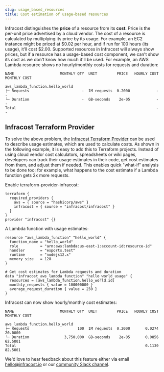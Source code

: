 ```yaml
---
slug: usage_based_resources
title: Cost estimation of usage-based resources
---
```


Infracost distinguishes the **price** of a resource from its **cost**. Price is the per-unit price advertised by a cloud vendor. The cost of a resource is calculated by multiplying its price by its usage. For example, an EC2 instance might be priced at $0.02 per hour, and if run for 100 hours (its usage), it'll cost $2.00. Supported resources in Infracost will always show prices, but if a resource has a usage-based cost component, we can't show its cost as we don't know how much it'll be used. For example, an AWS Lambda resource shows no hourly/monthly costs for requests and duration:

  ```
  NAME                     MONTHLY QTY  UNIT         PRICE   HOURLY COST  MONTHLY COST

  aws_lambda_function.hello_world
  ├─ Requests                        -  1M requests  0.2000            -             -
  └─ Duration                        -  GB-seconds    2e-05            -             -
  Total                                                                -             -
  ```

## Infracost Terraform Provider

To solve the above problem, the [Infracost Terraform Provider](https://registry.terraform.io/providers/infracost/infracost/latest/docs) can be used to describe usage estimates, which are used to calculate costs. As shown in the following example, it is easy to add this to Terraform projects. Instead of using cloud vendor cost calculators, spreadsheets or wiki pages, developers can track their usage estimates in their code, get cost estimates from them, and adjust them if needed. This enables quick "what-if" analysis to be done too; for example, what happens to the cost estimate if a Lambda function gets 2x more requests.

  Enable terraform-provider-infracost: 
  ```hcl
  terraform {
    required_providers {
      aws = { source = "hashicorp/aws" }
      infracost = { source = "infracost/infracost" }
    }
  }
  provider "infracost" {}
  ```

  A Lambda function with usage estimates:
  ```
  resource "aws_lambda_function" "hello_world" {
    function_name = "hello_world"
    role          = "arn:aws:lambda:us-east-1:account-id:resource-id"
    handler       = "exports.test"
    runtime       = "nodejs12.x"
    memory_size   = 128
  }

  # Get cost estimates for Lambda requests and duration
  data "infracost_aws_lambda_function" "hello_world_usage" {
    resources = [aws_lambda_function.hello_world.id]
    monthly_requests { value = 100000000 }
    average_request_duration { value = 250 }
  }
  ```

  Infracost can now show hourly/monthly cost estimates:
  ```
  NAME                     MONTHLY QTY  UNIT         PRICE   HOURLY COST  MONTHLY COST

  aws_lambda_function.hello_world
  ├─ Requests                      100  1M requests  0.2000       0.0274       20.0000
  └─ Duration                3,750,000  GB-seconds    2e-05       0.0856       62.5001
  Total                                                           0.1130       82.5001
  ```

We'd love to hear feedback about this feature either via email [hello@infracost.io](mailto:hello@infracost.io) or our [community Slack channel](https://www.infracost.io/community-chat).
